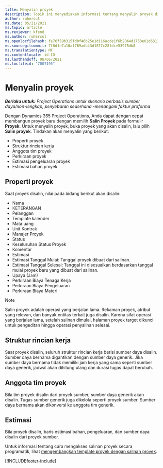 ```yaml
---
title: Menyalin proyek
description: Topik ini menyediakan informasi tentang menyalin proyek di Dynamics 365 Project Operations.
author: ruhercul
ms.date: 05/21/2021
ms.topic: article
ms.reviewer: kfend
ms.author: ruhercul
ms.openlocfilehash: fe76f59b315fd0f46b25e1d116acde1f6b2864d1753e01d6311ea93ae7d116fc
ms.sourcegitcommit: 7f8d1e7a16af769adb43d1877c28fdce53975db8
ms.translationtype: MT
ms.contentlocale: id-ID
ms.lasthandoff: 08/06/2021
ms.locfileid: "7007195"
---
```

# <a name="copy-a-project"></a>Menyalin proyek

_**Berlaku untuk:** Project Operations untuk skenario berbasis sumber daya/non-lengkap, penyebaran sederhana -menangani faktur proforma_

Dengan Dynamics 365 Project Operations, Anda dapat dengan cepat membangun proyek baru dengan memilih **Salin Proyek** pada formulir **Proyek**. Untuk menyalin proyek, buka proyek yang akan disalin, lalu pilih **Salin proyek**. Tindakan akan menyalin yang berikut:

- Properti proyek 
- Struktur rincian kerja
- Anggota tim proyek
- Perkiraan proyek
- Estimasi pengeluaran proyek
- Estimasi bahan proyek

## <a name="project-properties"></a>Properti proyek

Saat proyek disalin, nilai pada bidang berikut akan disalin:

- Nama
- KETERANGAN
- Pelanggan
- Template kalender
- Mata uang
- Unit Kontrak
- Manajer Proyek
- Status
- Keseluruhan Status Proyek
- Komentar
- Estimasi
- Estimasi Tanggal Mulai: Tanggal proyek dibuat dari salinan.
- Estimasi Tanggal Selesai: Tanggal ini disesuaikan berdasarkan tanggal mulai proyek baru yang dibuat dari salinan.
- Upaya (Jam)
- Perkiraan Biaya Tenaga Kerja
- Perkiraan Biaya Pengeluaran
- Perkiraan Biaya Materi

> [!NOTE]
> Salin proyek adalah operasi yang berjalan lama. Rekaman proyek, atribut yang relevan, dan banyak entitas terkait juga disalin. Karena sifat operasi yang berjalan lama, setelah salinan dimulai, halaman proyek target dikunci untuk pengeditan hingga operasi penyalinan selesai.

## <a name="work-breakdown-structure"></a>Struktur rincian kerja

Saat proyek disalin, seluruh struktur rincian kerja berisi sumber daya disalin. Sumber daya bernama digantikan dengan sumber daya generik. Jika sumber daya bernama tidak memiliki jam kerja yang sama seperti sumber daya generik, jadwal akan dihitung ulang dan durasi tugas dapat berubah.

## <a name="project-team-members"></a>Anggota tim proyek

Bila tim proyek disalin dari proyek sumber, sumber daya generik akan disalin. Tugas sumber generik juga dikelola seperti proyek sumber. Sumber daya bernama akan dikonversi ke anggota tim generik.

## <a name="estimates"></a>Estimasi

Bila proyek disalin, baris estimasi bahan, pengeluaran, dan sumber daya disalin dari proyek sumber. 

Untuk informasi tentang cara mengakses salinan proyek secara programatik, lihat [mengembangkan template proyek dengan salinan proyek](dev-copy-project.md).


[!INCLUDE[footer-include](../includes/footer-banner.md)]
